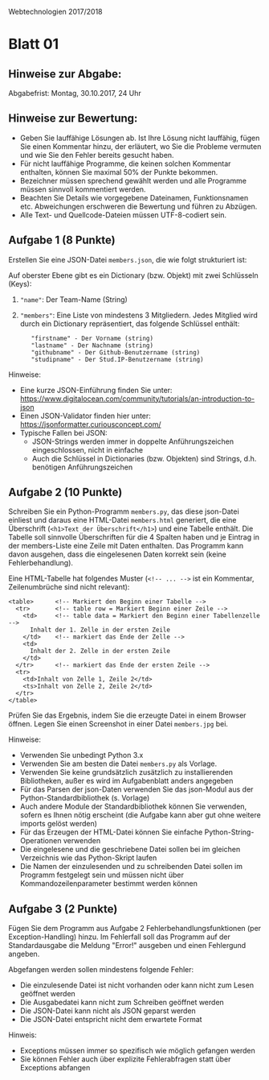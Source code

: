 Webtechnologien 2017/2018

Blatt 01
========


Hinweise zur Abgabe:
--------------------

Abgabefrist: Montag, 30.10.2017, 24 Uhr



Hinweise zur Bewertung:
-----------------------

* Geben Sie lauffähige Lösungen ab. Ist Ihre Lösung nicht lauffähig, fügen Sie einen Kommentar hinzu, der erläutert,
  wo Sie die Probleme vermuten und wie Sie den Fehler bereits gesucht haben.
* Für nicht lauffähige Programme, die keinen solchen Kommentar enthalten, können Sie maximal 50% der Punkte bekommen.
* Bezeichner müssen sprechend gewählt werden und alle Programme müssen sinnvoll kommentiert werden.
* Beachten Sie Details wie vorgegebene Dateinamen, Funktionsnamen etc. Abweichungen erschweren die Bewertung
  und führen zu Abzügen.
* Alle Text- und Quellcode-Dateien müssen UTF-8-codiert sein.


Aufgabe 1 (8 Punkte)
--------------------

Erstellen Sie eine JSON-Datei `members.json`, die wie folgt strukturiert ist:

Auf oberster Ebene gibt es ein Dictionary (bzw. Objekt) mit zwei Schlüsseln (Keys):

1. `"name"`: Der Team-Name (String)

2. `"members"`: Eine Liste von mindestens 3 Mitgliedern.
       Jedes Mitglied wird durch ein Dictionary repräsentiert,
       das folgende Schlüssel enthält:
          
          "firstname" - Der Vorname (string)
          "lastname" - Der Nachname (string)
          "githubname" - Der Github-Benutzername (string)
          "studipname" - Der Stud.IP-Benutzername (string)
          
Hinweise:

* Eine kurze JSON-Einführung finden Sie unter: https://www.digitalocean.com/community/tutorials/an-introduction-to-json
* Einen JSON-Validator finden hier unter: https://jsonformatter.curiousconcept.com/
* Typische Fallen bei JSON:
    * JSON-Strings werden immer in doppelte Anführungszeichen eingeschlossen, nicht in einfache
    * Auch die Schlüssel in Dictionaries (bzw. Objekten) sind Strings, d.h. benötigen Anführungszeichen

Aufgabe 2 (10 Punkte)
---------------------

Schreiben Sie ein Python-Programm `members.py`, das diese json-Datei einliest und daraus eine HTML-Datei `members.html`
generiert, die eine Überschrift (`<h1>Text der Überschrift</h1>`) und eine Tabelle enthält. 
Die Tabelle soll sinnvolle Überschriften für die 4 Spalten haben und je Eintrag in der members-Liste 
eine Zeile mit Daten enthalten. Das Programm kann davon ausgehen, dass die eingelesenen Daten korrekt sein
(keine Fehlerbehandlung).
 
Eine HTML-Tabelle hat folgendes Muster (`<!-- ... -->` ist ein Kommentar, Zeilenumbrüche sind nicht relevant):

    <table>      <!-- Markiert den Beginn einer Tabelle -->
      <tr>       <!-- table row = Markiert Beginn einer Zeile -->
        <td>     <!-- table data = Markiert den Beginn einer Tabellenzelle -->
          Inhalt der 1. Zelle in der ersten Zeile
        </td>    <!-- markiert das Ende der Zelle -->
        <td>
          Inhalt der 2. Zelle in der ersten Zeile
        </td>
      </tr>      <!-- markiert das Ende der ersten Zeile -->
      <tr>
        <td>Inhalt von Zelle 1, Zeile 2</td>
        <ts>Inhalt von Zelle 2, Zeile 2</td>
      </tr>
    </table>
    
Prüfen Sie das Ergebnis, indem Sie die erzeugte Datei in einem Browser öffnen. Legen Sie einen Screenshot in 
einer Datei `members.jpg` bei.

Hinweise:
* Verwenden Sie unbedingt Python 3.x
* Verwenden Sie am besten die Datei `members.py` als Vorlage.
* Verwenden Sie keine grundsätzlich zusätzlich zu installierenden Bibliotheken, außer es wird im Aufgabenblatt anders 
angegeben
* Für das Parsen der json-Daten verwenden Sie das json-Modul aus der Python-Standardbibliothek (s. Vorlage)
* Auch andere Module der Standardbibliothek können Sie verwenden, sofern es Ihnen nötig erscheint (die Aufgabe kann aber gut 
ohne weitere imports gelöst werden)
* Für das Erzeugen der HTML-Datei können Sie einfache Python-String-Operationen verwenden
* Die eingelesene und die geschriebene Datei sollen bei im gleichen Verzeichnis wie das Python-Skript laufen
* Die Namen der einzulesenden und zu schreibenden Datei sollen im Programm festgelegt sein und müssen nicht über 
Kommandozeilenparameter bestimmt werden können


Aufgabe 3 (2 Punkte)
--------------------

Fügen Sie dem Programm aus Aufgabe 2 Fehlerbehandlungsfunktionen (per Exception-Handling) hinzu. Im Fehlerfall soll
das Programm auf der Standardausgabe die Meldung "Error!" ausgeben und einen Fehlergund angeben.

Abgefangen werden sollen mindestens folgende Fehler:
* Die einzulesende Datei ist nicht vorhanden oder kann nicht zum Lesen geöffnet werden
* Die Ausgabedatei kann nicht zum Schreiben geöffnet werden
* Die JSON-Datei kann nicht als JSON geparst werden
* Die JSON-Datei entspricht nicht dem erwartete Format

Hinweis:
* Exceptions müssen immer so spezifisch wie möglich gefangen werden
* Sie können Fehler auch über explizite Fehlerabfragen statt über Exceptions abfangen
